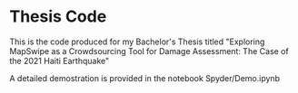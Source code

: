 # Thesis Code
This is the code produced for my Bachelor's Thesis titled "Exploring MapSwipe as a Crowdsourcing Tool for Damage Assessment: The Case of the 2021 Haiti Earthquake"

A detailed demostration is provided in the notebook Spyder/Demo.ipynb